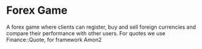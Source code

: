 Forex Game
==========

A forex game where clients can register, buy and sell foreign currencies and compare their performance with other users. For quotes we use Finance::Quote, for framework Amon2
